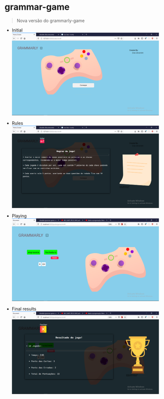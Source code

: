 # grammar-game

> Nova versão do grammarly-game

- Initial
  ![Home image](./assets/hub/gamer.png)

- Rules
  ![rules. image](./assets/hub/rules.png)

- Playing
  ![play. image](./assets/hub/playing.png)

- Final results
  ![result of play. image](./assets/hub/final.png)
